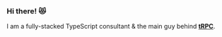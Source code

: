 ### Hi there! 😻

I am a fully-stacked TypeScript consultant & the main guy behind [**tRPC**](https://trpc.io).
<!-- 
Got in to programming by making websites in the late 90s and started [a company selling Counter-Strike servers](https://web.archive.org/web/20061112194431/http://www.ociusservers.com/) at 16.

I was one of the founding engineers at [dice.fm](https://dice.fm) back in 2014, leading all the web dev etc - since leaving that I’ve been doing contracting & yesterday I just left my own VC-funded startup here in Stockholm where I was the co-founding house geek/CTO.
 -->
